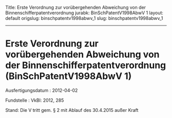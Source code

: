 Title: Erste Verordnung zur vorübergehenden Abweichung von der Binnenschifferpatentverordnung
jurabk: BinSchPatentV1998AbwV 1
layout: default
origslug: binschpatentv1998abwv_1
slug: binschpatentv1998abwv_1

---

# Erste Verordnung zur vorübergehenden Abweichung von der Binnenschifferpatentverordnung (BinSchPatentV1998AbwV 1)

Ausfertigungsdatum
:   2012-04-02

Fundstelle
:   VkBl: 2012, 285

Stand: Die V tritt gem. § 2 mit Ablauf des 30.4.2015 außer Kraft
